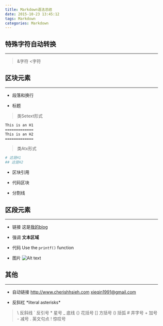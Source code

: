 ```yaml
---
title: Markdown语法总结
date: 2015-10-23 13:45:12
tags: Markdown
categories: Markdown
---
```


## 特殊字符自动转换
------------------------
> &字符
> <字符

## 区块元素
------------------------

- 段落和换行

- 标题

>类Setext形式
``` bash
This is an H1
=============
This is an H2
=============
```

>类Atx形式
``` bash
# 这是H1
## 这是H2
```
- 区块引用

- 代码区块

- 分割线


## 区段元素
------------------------

- 链接
这是[我的blog](http://www.cherishhsieh.com)

- 强调
**文本区域**

- 代码
Use the `printf()` function

- 图片
![Alt text](https://avatars2.githubusercontent.com/u/6762420?v=3&s=460)

## 其他
------------------------

- 自动链接
<http://www.cherishhsieh.com>
<xieqin1991@gmail.com>

- 反斜杠
\*literal asterisks\*
>\   反斜线
>`   反引号
>\*   星号
>_   底线
>{}  花括号
>[]  方括号
>()  括弧
>\#   井字号
>\+   加号
>\-   减号
>.   英文句点
>!   惊叹号